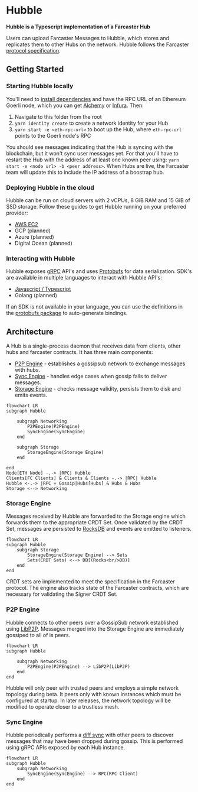 # Hubble

**Hubble is a Typescript implementation of a Farcaster Hub**

Users can upload Farcaster Messages to Hubble, which stores and replicates them to other Hubs on the network. Hubble follows the Farcaster [protocol specification](https://github.com/farcasterxyz/protocol).

## Getting Started

### Starting Hubble locally

You'll need to [install dependencies](../../CONTRIBUTING.md#2-setting-up-your-development-environment) and have the RPC URL of an Ethereum Goerli node, which you can get [Alchemy](https://www.alchemy.com/) or [Infura](https://www.infura.io/). Then:

1. Navigate to this folder from the root
2. `yarn identity create` to create a network identity for your Hub
3. `yarn start -e <eth-rpc-url>` to boot up the Hub, where `eth-rpc-url` points to the Goerli node's RPC

You should see messages indicating that the Hub is syncing with the blockchain, but it won't sync user messages yet. For that you'll have to restart the Hub with the address of at least one known peer using: `yarn start -e <node url> -b <peer address>`. When Hubs are live, the Farcaster team will update this to include the IP address of a boostrap hub.

### Deploying Hubble in the cloud

Hubble can be run on cloud servers with 2 vCPUs, 8 GiB RAM and 15 GiB of SSD storage. Follow these guides to get Hubble running on your preferred provider:

- [AWS EC2](https://warpcast.notion.site/Set-up-Hubble-on-EC2-Public-23b4e81d8f604ca9bf8b68f4bb086042)
- GCP (planned)
- Azure (planned)
- Digital Ocean (planned)

### Interacting with Hubble

Hubble exposes [gRPC](https://grpc.io/) API's and uses [Protobufs](https://github.com/protocolbuffers/protobuf) for data serialization. SDK's are available in multiple languages to interact with Hubble API's:

- [Javascript / Typescript](../../packages/hub-nodejs/)
- Golang (planned)

If an SDK is not available in your language, you can use the definitions in the [protobufs package](../../packages/protobufs/) to auto-generate bindings.

## Architecture

A Hub is a single-process daemon that receives data from clients, other hubs and farcaster contracts. It has three main components:

- [P2P Engine]() - establishes a gossipsub network to exchange messages with hubs.
- [Sync Engine]() - handles edge cases when gossip fails to deliver messages.
- [Storage Engine]() - checks message validity, persists them to disk and emits events.

```mermaid
flowchart LR
subgraph Hubble

    subgraph Networking
        P2PEngine(P2PEngine)
        SyncEngine(SyncEngine)
    end

    subgraph Storage
        StorageEngine(Storage Engine)
    end

end
Node[ETH Node] -.-> |RPC| Hubble
Clients[FC Clients] & Clients & Clients -.-> |RPC| Hubble
Hubble <-.-> |RPC + Gossip|Hubs[Hubs] & Hubs & Hubs
Storage <--> Networking
```

### Storage Engine

Messages received by Hubble are forwarded to the Storage engine which forwards them to the appropriate CRDT Set. Once validated by the CRDT Set, messages are persisted to [RocksDB](https://github.com/facebook/rocksdb) and events are emitted to listeners.

```mermaid
flowchart LR
subgraph Hubble
    subgraph Storage
        StorageEngine(Storage Engine) --> Sets
        Sets(CRDT Sets) <--> DB[(Rocks<br/>DB)]
    end
end
```

CRDT sets are implemented to meet the specification in the Farcaster protocol. The engine also tracks state of the Farcaster contracts, which are necessary for validating the Signer CRDT Set.

### P2P Engine

Hubble connects to other peers over a GossipSub network established using [LibP2P](https://github.com/libp2p/libp2p). Messages merged into the Storage Engine are immediately gossiped to all of is peers.

```mermaid
flowchart LR
subgraph Hubble

    subgraph Networking
        P2PEngine(P2PEngine) --> LibP2P(LibP2P)
    end
end
```

Hubble will only peer with trusted peers and employs a simple network topology during beta. It peers only with known instances which must be configured at startup. In later releases, the network topology will be modified to operate closer to a trustless mesh.

### Sync Engine

Hubble periodically performs a [diff sync](https://github.com/farcasterxyz/protocol#41-synchronization) with other peers to discover messages that may have been dropped during gossip. This is performed using gRPC APIs exposed by each Hub instance.

```mermaid
flowchart LR
subgraph Hubble
    subgraph Networking
        SyncEngine(SyncEngine) --> RPC(RPC Client)
    end
end
```
